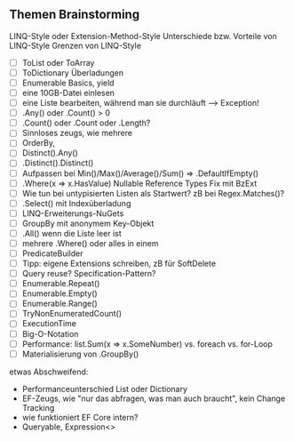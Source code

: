 ## Themen Brainstorming

LINQ-Style oder Extension-Method-Style
Unterschiede bzw. Vorteile von LINQ-Style
Grenzen von LINQ-Style

- [ ] ToList oder ToArray
- [ ] ToDictionary Überladungen
- [ ] Enumerable Basics, yield
- [ ] eine 10GB-Datei einlesen
- [ ] eine Liste bearbeiten, während man sie durchläuft --> Exception!
- [ ] .Any() oder .Count() > 0
- [ ] .Count() oder .Count oder .Length?
- [ ] Sinnloses zeugs, wie mehrere 
- [ ] OrderBy, 
- [ ] Distinct().Any()
- [ ] .Distinct().Distinct()
- [ ] Aufpassen bei Min()/Max()/Average()/Sum() => .DefaultIfEmpty()
- [ ] .Where(x => x.HasValue) Nullable Reference Types Fix mit BzExt
- [ ] Wie tun bei untypisierten Listen als Startwert? zB bei Regex.Matches()?
- [ ] .Select() mit Indexüberladung
- [ ] LINQ-Erweiterungs-NuGets
- [ ] GroupBy mit anonymem Key-Objekt
- [ ] .All() wenn die Liste leer ist
- [ ] mehrere .Where() oder alles in einem
- [ ] PredicateBuilder
- [ ] Tipp: eigene Extensions schreiben, zB für SoftDelete
- [ ] Query reuse? Specification-Pattern?
- [ ] Enumerable.Repeat()
- [ ] Enumerable.Empty<T>()
- [ ] Enumerable.Range()
- [ ] TryNonEnumeratedCount()
- [ ] ExecutionTime
- [ ] Big-O-Notation
- [ ] Performance: list.Sum(x => x.SomeNumber) vs. foreach vs. for-Loop
- [ ] Materialisierung von .GroupBy()

etwas Abschweifend:
- Performanceunterschied List oder Dictionary
- EF-Zeugs, wie "nur das abfragen, was man auch braucht", kein Change Tracking
- wie funktioniert EF Core intern?
- Queryable, Expression<>

